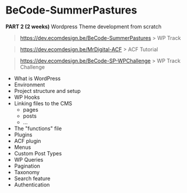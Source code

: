 # BeCode-SummerPastures

**PART 2 (2 weeks)**
Wordpress Theme development from scratch 

> https://dev.ecomdesign.be/BeCode-SummerPastures > WP Track

> https://dev.ecomdesign.be/MrDigital-ACF > ACF Tutorial

> https://dev.ecomdesign.be/BeCode-SP-WPChallenge > WP Track Challenge 

- What is WordPress
- Environment
- Project structure and setup
- WP Hooks
- Linking files to the CMS
  - pages
  - posts
  - ...
- The "functions" file
- Plugins
- ACF plugin
- Menus
- Custom Post Types
- WP Queries
- Pagination
- Taxonomy
- Search feature
- Authentication
